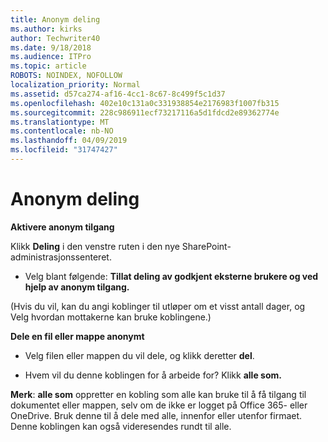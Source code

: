 ```yaml
---
title: Anonym deling
ms.author: kirks
author: Techwriter40
ms.date: 9/18/2018
ms.audience: ITPro
ms.topic: article
ROBOTS: NOINDEX, NOFOLLOW
localization_priority: Normal
ms.assetid: d57ca274-af16-4cc1-8c67-8c499f5c1d37
ms.openlocfilehash: 402e10c131a0c331938854e2176983f1007fb315
ms.sourcegitcommit: 228c986911ecf73217116a5d1fdcd2e89362774e
ms.translationtype: MT
ms.contentlocale: nb-NO
ms.lasthandoff: 04/09/2019
ms.locfileid: "31747427"
---
```

# <a name="anonymous-sharing"></a>Anonym deling

 **Aktivere anonym tilgang**
  
Klikk **Deling** i den venstre ruten i den nye SharePoint-administrasjonssenteret. 
  
- Velg blant følgende: **Tillat deling av godkjent eksterne brukere og ved hjelp av anonym tilgang.**
  
(Hvis du vil, kan du angi koblinger til utløper om et visst antall dager, og Velg hvordan mottakerne kan bruke koblingene.)
    
 **Dele en fil eller mappe anonymt**
  
- Velg filen eller mappen du vil dele, og klikk deretter **del**. 
    
- Hvem vil du denne koblingen for å arbeide for? Klikk **alle som.**
  
 **Merk**: **alle som** oppretter en kobling som alle kan bruke til å få tilgang til dokumentet eller mappen, selv om de ikke er logget på Office 365- eller OneDrive. Bruk denne til å dele med alle, innenfor eller utenfor firmaet. Denne koblingen kan også videresendes rundt til alle. 
    

